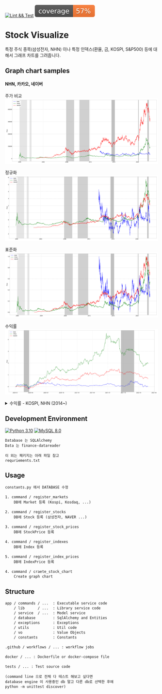 [![Lint && Test](https://github.com/sanggi-wjg/stock_visualize/actions/workflows/lint_and_test.yml/badge.svg)](https://github.com/sanggi-wjg/stock_visualize/actions/workflows/lint_and_test.yml)
![Coverage](coverage.svg)

# Stock Visualize
특정 주식 종목(삼성전자, NHN) 이나 특정 인덱스(환율, 금, KOSPI, S&P500) 등에 대해서
그래프 차트를 그려줍니다.

## Graph chart samples
#### NHN, 카카오, 네이버 
주가 비교
![1](docs/1.png)

정규화
![](docs/2.png)

표준화
![](docs/3.png)

수익률
![](docs/4.png)

<details>
<summary>수익률 - KOSPI, NHN (2014~) </summary>

![](docs/earn_1.png)
</details>


## Development Environment
[![Python 3.10](https://img.shields.io/badge/Python-3.10-blue.svg)](https://www.python.org/downloads/release/python-3102/)
[![MySQL 8.0](https://img.shields.io/badge/MySQL-8.0-blue.svg)]()

```shell
Database 는 SQLAlchemy
Data 는 finance-datareader

이 외는 패키지는 아래 파일 참고
requriements.txt
```

## Usage
```shell
constants.py 에서 DATABASE 수정

1. command / register_markets  
    DB에 Market 등록 (Kospi, Kosdaq, ...)

2. command / register_stocks  
    DB에 Stock 등록 (삼성전자, NAVER ...)   

3. command / register_stock_prices
    DB에 StockPrice 등록

4. command / register_indexes
    DB에 Index 등록
    
5. command / register_index_prices
    DB에 IndexPrice 등록
    
4. command / craete_stock_chart
    Create graph chart
```


## Structure
```shell
app / commands / ...  : Executable service code
    / lib      / ...  : Library service code 
    / service  / ...  : Model service
    / database        : SqlAlchemy and Entities
    / exceptions      : Exceptions
    / utils           : Util code
    / vo              : Value Objects
    / constants       : Constants
    
.github / workflows / ... : workflow jobs 

docker / ... : Dockerfile or docker-compose file 

tests / ... : Test source code

(command line 으로 전체 다 테스트 해보고 싶다면
database engine 이 사용중인 db 말고 다른 db로 선택한 후에 
python -m unittest discover)
```
